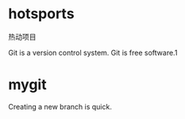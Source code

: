 # hotsports

热动项目

Git is a version control system.
Git is free software.1

# mygit
Creating a new branch is quick.